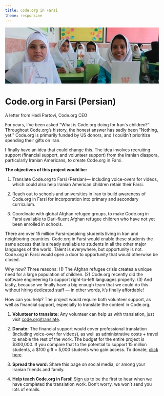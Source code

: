 ```yaml
---
title: Code.org in Farsi
theme: responsive
---
```


![Young students showing off their work in a classroom](images/iranianstudents.png)

Code.org in Farsi (Persian)
===============

A letter from Hadi Partovi, Code.org CEO

For years, I've been asked "What is Code.org doing for Iran's children?"  Throughout Code.org’s history, the honest answer has sadly been "Nothing, yet."  Code.org is primarily funded by US donors, and I couldn’t prioritize spending their gifts on Iran.

I finally have an idea that could change this. The idea involves recruiting support (financial support, and volunteer support) from the Iranian diaspora, particularly Iranian Americans, to create Code.org in Farsi. 


**The objectives of this project would be:**

1. Translate Code.org to Farsi (Persian)— Including 	voice-overs for videos, which could also help 	Iranian American children retain their Farsi.

2. Reach out to schools and universities in Iran to 	build awareness of Code.org in Farsi for 	incorporation into primary and secondary 	curriculum.

3. Coordinate with global Afghan refugee groups, to 	make Code.org in Farsi available to Dari-fluent 	Afghan refugee children who have not yet been 	enrolled in schools. 

There are over 15 million Farsi-speaking students living in Iran and neighboring countries. Code.org in Farsi would enable these students the same access that is already available to students in all the other major languages of the world. Talent is everywhere, but opportunity is not. Code.org in Farsi would open a door to opportunity that would otherwise be closed.

Why now? Three reasons: (1) The Afghan refugee crisis creates a unique need for a large population of children. (2) Code.org recently did the software engineering to support right-to-left languages properly. (3) And lastly, because we finally have a big enough team that we could do this without hiring dedicated staff — in other words, it’s finally affordable! 

How can you help?
The project would require both volunteer support, as well as financial support, especially to translate the content in Code.org. 

1. **Volunteer to translate:** Any volunteer can help us with translation, just visit [code.org/translate](code.org/translate).

2. **Donate:** The financial support would cover professional translation (including voice-over for videos), as well as administrative costs + travel to enable the rest of the work. The budget for the entire project is $300,000. If you compare that to the potential to support 15 million students, a $100 gift = 5,000 students who gain access. To donate, [click here](https://donate.code.org/give/410070/#!/donation/checkout).

3. **Spread the word:** Share this page on social media, or among your Iranian friends and family. 


4. **Help teach Code.org in Farsi!**  [Sign up](http://go.pardot.com/l/153401/2022-05-31/pq1716) to be the first to hear when we have completed the translation work. Don’t worry, we won’t send you lots of emails.